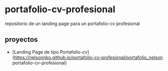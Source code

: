 # portafolio-cv-profesional

repositorio de un landing page para un portafolio-cv profesional

## proyectos

- [Landing Page de tipo Portafolio-cv](https://nelsonnko.github.io/portafolio-cv-profesional/portafolio_nelson
portafolio-cv-profesional)